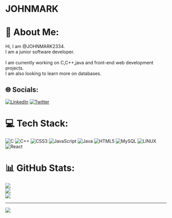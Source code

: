 # JOHNMARK
# 💫 About Me:
Hi, I am @JOHNMARK2334.<br>I am a junior software developer.<br><br>I am currently working on C,C++,java and front-end web development projects.<br> I am also looking to learn more on databases. 


## 🌐 Socials:
[![LinkedIn](https://img.shields.io/badge/LinkedIn-%230077B5.svg?logo=linkedin&logoColor=white)](https://linkedin.com/in/Johnmark-Wanjugu) [![Twitter](https://img.shields.io/badge/Twitter-%231DA1F2.svg?logo=Twitter&logoColor=white)](https://twitter.com/@32MarkJohn) 

# 💻 Tech Stack:
![C](https://img.shields.io/badge/c-%2300599C.svg?style=flat&logo=c&logoColor=white) ![C++](https://img.shields.io/badge/c++-%2300599C.svg?style=flat&logo=c%2B%2B&logoColor=white) ![CSS3](https://img.shields.io/badge/css3-%231572B6.svg?style=flat&logo=css3&logoColor=white) ![JavaScript](https://img.shields.io/badge/javascript-%23323330.svg?style=flat&logo=javascript&logoColor=%23F7DF1E) ![Java](https://img.shields.io/badge/java-%23ED8B00.svg?style=flat&logo=java&logoColor=white) ![HTML5](https://img.shields.io/badge/html5-%23E34F26.svg?style=flat&logo=html5&logoColor=white) ![MySQL](https://img.shields.io/badge/mysql-%2300f.svg?style=flat&logo=mysql&logoColor=white) ![LINUX](https://img.shields.io/badge/Linux-FCC624?style=flat&logo=linux&logoColor=black) ![React](https://img.shields.io/badge/react-%2320232a.svg?style=flat&logo=react&logoColor=%2361DAFB)
# 📊 GitHub Stats:
![](https://github-readme-stats.vercel.app/api?username=JOHNMARK2334&theme=merko&hide_border=false&include_all_commits=false&count_private=false)<br/>
![](https://github-readme-streak-stats.herokuapp.com/?user=JOHNMARK2334&theme=merko&hide_border=false)<br/>
![](https://github-readme-stats.vercel.app/api/top-langs/?username=JOHNMARK2334&theme=merko&hide_border=false&include_all_commits=false&count_private=false&layout=compact)

---
[![](https://visitcount.itsvg.in/api?id=JOHNMARK2334&icon=0&color=0)](https://visitcount.itsvg.in)

<!-- Proudly created with GPRM ( https://gprm.itsvg.in ) -->
